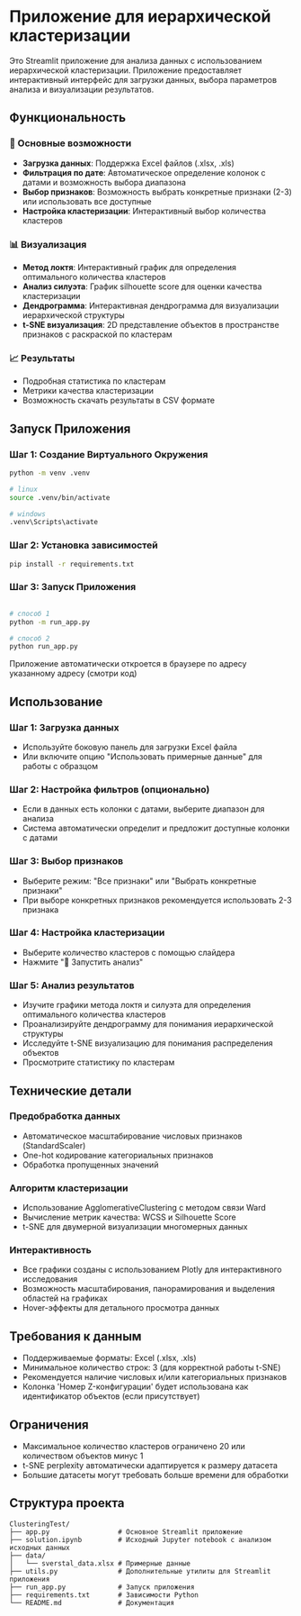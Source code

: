 # Приложение для иерархической кластеризации

Это Streamlit приложение для анализа данных с использованием иерархической кластеризации. Приложение предоставляет интерактивный интерфейс для загрузки данных, выбора параметров анализа и визуализации результатов.

## Функциональность

### 🔧 Основные возможности
- **Загрузка данных**: Поддержка Excel файлов (.xlsx, .xls)
- **Фильтрация по дате**: Автоматическое определение колонок с датами и возможность выбора диапазона
- **Выбор признаков**: Возможность выбрать конкретные признаки (2-3) или использовать все доступные
- **Настройка кластеризации**: Интерактивный выбор количества кластеров

### 📊 Визуализация
- **Метод локтя**: Интерактивный график для определения оптимального количества кластеров
- **Анализ силуэта**: График silhouette score для оценки качества кластеризации
- **Дендрограмма**: Интерактивная дендрограмма для визуализации иерархической структуры
- **t-SNE визуализация**: 2D представление объектов в пространстве признаков с раскраской по кластерам

### 📈 Результаты
- Подробная статистика по кластерам
- Метрики качества кластеризации
- Возможность скачать результаты в CSV формате

## Запуск Приложения

### Шаг 1: Создание Виртуального Окружения
```bash
python -m venv .venv

# linux
source .venv/bin/activate

# windows
.venv\Scripts\activate
```

### Шаг 2: Установка зависимостей
```bash
pip install -r requirements.txt
```

### Шаг 3: Запуск Приложения
```bash

# способ 1
python -m run_app.py

# способ 2
python run_app.py
```

Приложение автоматически откроется в браузере по адресу указанному адресу (смотри код)

## Использование

### Шаг 1: Загрузка данных
- Используйте боковую панель для загрузки Excel файла
- Или включите опцию "Использовать примерные данные" для работы с образцом

### Шаг 2: Настройка фильтров (опционально)
- Если в данных есть колонки с датами, выберите диапазон для анализа
- Система автоматически определит и предложит доступные колонки с датами

### Шаг 3: Выбор признаков
- Выберите режим: "Все признаки" или "Выбрать конкретные признаки"
- При выборе конкретных признаков рекомендуется использовать 2-3 признака

### Шаг 4: Настройка кластеризации
- Выберите количество кластеров с помощью слайдера
- Нажмите "🚀 Запустить анализ"

### Шаг 5: Анализ результатов
- Изучите графики метода локтя и силуэта для определения оптимального количества кластеров
- Проанализируйте дендрограмму для понимания иерархической структуры
- Исследуйте t-SNE визуализацию для понимания распределения объектов
- Просмотрите статистику по кластерам

## Технические детали

### Предобработка данных
- Автоматическое масштабирование числовых признаков (StandardScaler)
- One-hot кодирование категориальных признаков
- Обработка пропущенных значений

### Алгоритм кластеризации
- Использование AgglomerativeClustering с методом связи Ward
- Вычисление метрик качества: WCSS и Silhouette Score
- t-SNE для двумерной визуализации многомерных данных

### Интерактивность
- Все графики созданы с использованием Plotly для интерактивного исследования
- Возможность масштабирования, панорамирования и выделения областей на графиках
- Hover-эффекты для детального просмотра данных

## Требования к данным

- Поддерживаемые форматы: Excel (.xlsx, .xls)
- Минимальное количество строк: 3 (для корректной работы t-SNE)
- Рекомендуется наличие числовых и/или категориальных признаков
- Колонка 'Номер Z-конфигурации' будет использована как идентификатор объектов (если присутствует)

## Ограничения

- Максимальное количество кластеров ограничено 20 или количеством объектов минус 1
- t-SNE perplexity автоматически адаптируется к размеру датасета
- Большие датасеты могут требовать больше времени для обработки

## Структура проекта

```
ClusteringTest/
├── app.py                 # Основное Streamlit приложение
├── solution.ipynb         # Исходный Jupyter notebook с анализом исходных данных 
├── data/
│   └── sverstal_data.xlsx # Примерные данные
├── utils.py               # Дополнительные утилиты для Streamlit приложения
├── run_app.py             # Запуск приложения
├── requirements.txt       # Зависимости Python
└── README.md              # Документация
```
